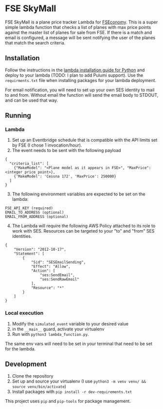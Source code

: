 # FSE SkyMall
FSE SkyMall is a plane price tracker Lambda for [FSEconomy](https://www.fseconomy.net/). This is a super simple lambda function that checks a list of planes with max price points against the master list of planes for sale from FSE. If there is a match and email is configured, a message will be sent notifying the user of the planes that match the search criteria.

## Installation

Follow the instructions in the [lambda installation guide for Python](https://docs.aws.amazon.com/lambda/latest/dg/python-package.html) and deploy to your lambda (TODO: I plan to add Pulumi support). Use the `requirments.txt` file when installing packages for your lambda deployment.

For email notification, you will need to set up your own SES identity to mail to and from. Without email the function will send the email body to STDOUT, and can be used that way.

## Running

### Lambda

1. Set up an Eventbridge schedule that is compatible with the API limits set by FSE (I chose 1 invocation/hour).
2. The event needs to be sent with the following payload

```
{
  "criteria_list": [
    {"MakeModel": "<Plane model as it appears in FSE>", "MaxPrice": <integer price point>},
    {'MakeModel': 'Cessna 172', 'MaxPrice': 250000}
  ]
}
```

3. The following environment variables are expected to be set on the lambda:

```
FSE_API_KEY (required)
EMAIL_TO_ADDRESS (optional)
EMAIL_FROM_ADDRESS (optional)
```
4. The Lambda will require the following AWS Policy attached to its role to work with SES. Resources can be targeted to your "to" and "from" SES identities.
```
{
	"Version": "2012-10-17",
	"Statement": [
		{
			"Sid": "SESEmailSending",
			"Effect": "Allow",
			"Action": [
				"ses:SendEmail",
				"ses:SendRawEmail"
			],
			"Resource": "*"
		}
	]
}
```

### Local execution

1. Modify the `simulated_event` variable to your desired value
2. in the `__main__` guard, activate your virtualenv
3. Run with `python3 lambda_function.py`.

The same env vars will need to be set in your terminal that need to be set for the lambda.

## Development

1. Clone the repository
2. Set up and source your virtualenv (I use `python3 -m venv venv/ && source venv/bin/activate`)
3. Install packages with `pip install -r dev-requirements.txt`

This project uses `pip` and `pip-tools` for package management.
